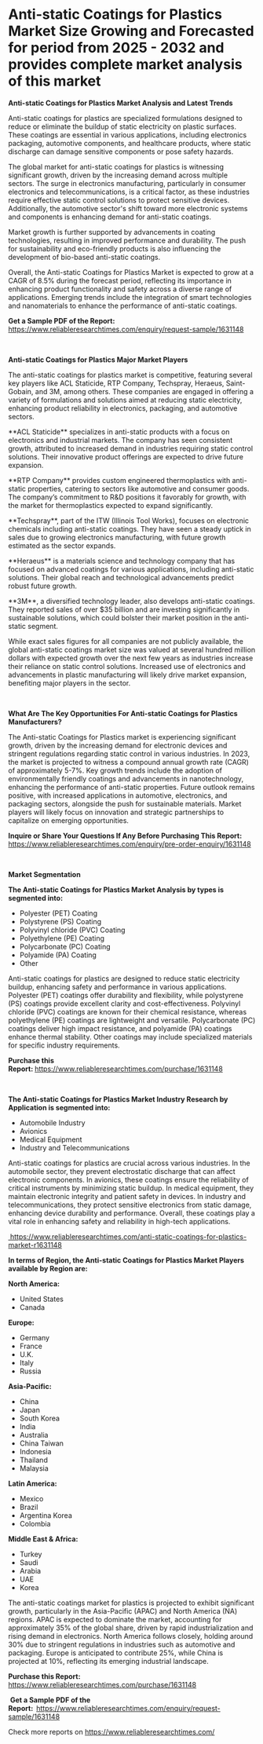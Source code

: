 <p><h1>Anti-static Coatings for Plastics Market Size Growing and Forecasted for period from 2025 - 2032 and provides complete market analysis of this market</h1></p><p><strong>Anti-static Coatings for Plastics Market Analysis and Latest Trends</strong></p>
<p><p>Anti-static coatings for plastics are specialized formulations designed to reduce or eliminate the buildup of static electricity on plastic surfaces. These coatings are essential in various applications, including electronics packaging, automotive components, and healthcare products, where static discharge can damage sensitive components or pose safety hazards. </p><p>The global market for anti-static coatings for plastics is witnessing significant growth, driven by the increasing demand across multiple sectors. The surge in electronics manufacturing, particularly in consumer electronics and telecommunications, is a critical factor, as these industries require effective static control solutions to protect sensitive devices. Additionally, the automotive sector's shift toward more electronic systems and components is enhancing demand for anti-static coatings.</p><p>Market growth is further supported by advancements in coating technologies, resulting in improved performance and durability. The push for sustainability and eco-friendly products is also influencing the development of bio-based anti-static coatings.</p><p>Overall, the Anti-static Coatings for Plastics Market is expected to grow at a CAGR of 8.5% during the forecast period, reflecting its importance in enhancing product functionality and safety across a diverse range of applications. Emerging trends include the integration of smart technologies and nanomaterials to enhance the performance of anti-static coatings.</p></p>
<p><strong>Get a Sample PDF of the Report:&nbsp;</strong> <a href="https://www.reliableresearchtimes.com/enquiry/request-sample/1631148?utm_campaign=3281&utm_medium=2&utm_source=Github&utm_content=ia&utm_term=29032025&utm_id=anti-static-coatings-for-plastics">https://www.reliableresearchtimes.com/enquiry/request-sample/1631148</a></p>
<p>&nbsp;</p>
<p><strong>Anti-static Coatings for Plastics Major Market Players</strong></p>
<p><p>The anti-static coatings for plastics market is competitive, featuring several key players like ACL Staticide, RTP Company, Techspray, Heraeus, Saint-Gobain, and 3M, among others. These companies are engaged in offering a variety of formulations and solutions aimed at reducing static electricity, enhancing product reliability in electronics, packaging, and automotive sectors.</p><p>**ACL Staticide** specializes in anti-static products with a focus on electronics and industrial markets. The company has seen consistent growth, attributed to increased demand in industries requiring static control solutions. Their innovative product offerings are expected to drive future expansion.</p><p>**RTP Company** provides custom engineered thermoplastics with anti-static properties, catering to sectors like automotive and consumer goods. The company’s commitment to R&D positions it favorably for growth, with the market for thermoplastics expected to expand significantly.</p><p>**Techspray**, part of the ITW (Illinois Tool Works), focuses on electronic chemicals including anti-static coatings. They have seen a steady uptick in sales due to growing electronics manufacturing, with future growth estimated as the sector expands.</p><p>**Heraeus** is a materials science and technology company that has focused on advanced coatings for various applications, including anti-static solutions. Their global reach and technological advancements predict robust future growth.</p><p>**3M**, a diversified technology leader, also develops anti-static coatings. They reported sales of over $35 billion and are investing significantly in sustainable solutions, which could bolster their market position in the anti-static segment.</p><p>While exact sales figures for all companies are not publicly available, the global anti-static coatings market size was valued at several hundred million dollars with expected growth over the next few years as industries increase their reliance on static control solutions. Increased use of electronics and advancements in plastic manufacturing will likely drive market expansion, benefiting major players in the sector.</p></p>
<p>&nbsp;</p>
<p><strong>What Are The Key Opportunities For Anti-static Coatings for Plastics Manufacturers?</strong></p>
<p><p>The Anti-static Coatings for Plastics market is experiencing significant growth, driven by the increasing demand for electronic devices and stringent regulations regarding static control in various industries. In 2023, the market is projected to witness a compound annual growth rate (CAGR) of approximately 5-7%. Key growth trends include the adoption of environmentally friendly coatings and advancements in nanotechnology, enhancing the performance of anti-static properties. Future outlook remains positive, with increased applications in automotive, electronics, and packaging sectors, alongside the push for sustainable materials. Market players will likely focus on innovation and strategic partnerships to capitalize on emerging opportunities.</p></p>
<p><strong>Inquire or Share Your Questions If Any Before Purchasing This Report:</strong> <a href="https://www.reliableresearchtimes.com/enquiry/pre-order-enquiry/1631148?utm_campaign=3281&utm_medium=2&utm_source=Github&utm_content=ia&utm_term=29032025&utm_id=anti-static-coatings-for-plastics">https://www.reliableresearchtimes.com/enquiry/pre-order-enquiry/1631148</a></p>
<p>&nbsp;</p>
<p><strong>Market Segmentation</strong></p>
<p><strong>The Anti-static Coatings for Plastics Market Analysis by types is segmented into:</strong></p>
<p><ul><li>Polyester (PET) Coating</li><li>Polystyrene (PS) Coating</li><li>Polyvinyl chloride (PVC) Coating</li><li>Polyethylene (PE) Coating</li><li>Polycarbonate (PC) Coating</li><li>Polyamide (PA) Coating</li><li>Other</li></ul></p>
<p><p>Anti-static coatings for plastics are designed to reduce static electricity buildup, enhancing safety and performance in various applications. Polyester (PET) coatings offer durability and flexibility, while polystyrene (PS) coatings provide excellent clarity and cost-effectiveness. Polyvinyl chloride (PVC) coatings are known for their chemical resistance, whereas polyethylene (PE) coatings are lightweight and versatile. Polycarbonate (PC) coatings deliver high impact resistance, and polyamide (PA) coatings enhance thermal stability. Other coatings may include specialized materials for specific industry requirements.</p></p>
<p><strong>Purchase this Report:&nbsp;</strong><a href="https://www.reliableresearchtimes.com/purchase/1631148?utm_campaign=3281&utm_medium=2&utm_source=Github&utm_content=ia&utm_term=29032025&utm_id=anti-static-coatings-for-plastics">https://www.reliableresearchtimes.com/purchase/1631148</a></p>
<p>&nbsp;</p>
<p><strong>The Anti-static Coatings for Plastics Market Industry Research by Application is segmented into:</strong></p>
<p><ul><li>Automobile Industry</li><li>Avionics</li><li>Medical Equipment</li><li>Industry and Telecommunications</li></ul></p>
<p><p>Anti-static coatings for plastics are crucial across various industries. In the automobile sector, they prevent electrostatic discharge that can affect electronic components. In avionics, these coatings ensure the reliability of critical instruments by minimizing static buildup. In medical equipment, they maintain electronic integrity and patient safety in devices. In industry and telecommunications, they protect sensitive electronics from static damage, enhancing device durability and performance. Overall, these coatings play a vital role in enhancing safety and reliability in high-tech applications.</p></p>
<p><a href="https://www.reliableresearchtimes.com/anti-static-coatings-for-plastics-market-r1631148?utm_campaign=3281&utm_medium=2&utm_source=Github&utm_content=ia&utm_term=29032025&utm_id=anti-static-coatings-for-plastics">&nbsp;https://www.reliableresearchtimes.com/anti-static-coatings-for-plastics-market-r1631148</a></p>
<p><strong>In terms of Region, the Anti-static Coatings for Plastics Market Players available by Region are:</strong></p>
<p>
    <p> <strong> North America: </strong>
        <ul>
            <li>United States</li>
            <li>Canada</li>
        </ul>
        </p> 
    <p> <strong> Europe: </strong>
        <ul>
            <li>Germany</li>
            <li>France</li>
            <li>U.K.</li>
            <li>Italy</li>
            <li>Russia</li>
        </ul>
        </p> 
    <p> <strong> Asia-Pacific: </strong>
        <ul>
            <li>China</li>
            <li>Japan</li>
            <li>South Korea</li>
            <li>India</li>
            <li>Australia</li>
            <li>China Taiwan</li>
            <li>Indonesia</li>
            <li>Thailand</li>
            <li>Malaysia</li>
        </ul>
        </p> 
    <p> <strong> Latin America: </strong>
        <ul>
            <li>Mexico</li>
            <li>Brazil</li>
            <li>Argentina Korea</li>
            <li>Colombia</li>
        </ul>
        </p> 
    <p> <strong> Middle East & Africa: </strong>
        <ul>
            <li>Turkey</li>
            <li>Saudi</li>
            <li>Arabia</li>
            <li>UAE</li>
            <li>Korea</li>
        </ul>
    </p>
    </p>
<p><p>The anti-static coatings market for plastics is projected to exhibit significant growth, particularly in the Asia-Pacific (APAC) and North America (NA) regions. APAC is expected to dominate the market, accounting for approximately 35% of the global share, driven by rapid industrialization and rising demand in electronics. North America follows closely, holding around 30% due to stringent regulations in industries such as automotive and packaging. Europe is anticipated to contribute 25%, while China is projected at 10%, reflecting its emerging industrial landscape.</p></p>
<p><strong>Purchase this Report: </strong><a href="https://www.reliableresearchtimes.com/purchase/1631148?utm_campaign=3281&utm_medium=2&utm_source=Github&utm_content=ia&utm_term=29032025&utm_id=anti-static-coatings-for-plastics">https://www.reliableresearchtimes.com/purchase/1631148</a></p>
<p>&nbsp;<strong>Get a Sample PDF of the Report:&nbsp;&nbsp;</strong><a href="https://www.reliableresearchtimes.com/enquiry/request-sample/1631148?utm_campaign=3281&utm_medium=2&utm_source=Github&utm_content=ia&utm_term=29032025&utm_id=anti-static-coatings-for-plastics">https://www.reliableresearchtimes.com/enquiry/request-sample/1631148</a></p>
<p><strong></strong></p>
<p>Check more reports on <a href="https://www.reliableresearchtimes.com/?utm_campaign=3281&utm_medium=2&utm_source=Github&utm_content=ia&utm_term=29032025&utm_id=anti-static-coatings-for-plastics">https://www.reliableresearchtimes.com/</a></p>